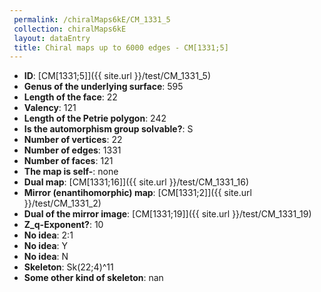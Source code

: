 ```yaml
--- 
 permalink: /chiralMaps6kE/CM_1331_5 
 collection: chiralMaps6kE
 layout: dataEntry
 title: Chiral maps up to 6000 edges - CM[1331;5]
---
```


- **ID**: [CM[1331;5]]({{ site.url }}/test/CM_1331_5)
- **Genus of the underlying surface**: 595
- **Length of the face**: 22
- **Valency**: 121
- **Length of the Petrie polygon**: 242
- **Is the automorphism group solvable?**: S
- **Number of vertices**: 22
- **Number of edges**: 1331
- **Number of faces**: 121
- **The map is self-**: none
- **Dual map**: [CM[1331;16]]({{ site.url }}/test/CM_1331_16)
- **Mirror (enantihomorphic) map**: [CM[1331;2]]({{ site.url }}/test/CM_1331_2)
- **Dual of the mirror image**: [CM[1331;19]]({{ site.url }}/test/CM_1331_19)
- **Z_q-Exponent?**: 10
- **No idea**:  2:1
- **No idea**: Y
- **No idea**: N
- **Skeleton**: Sk(22;4)^11
- **Some other kind of skeleton**: nan
